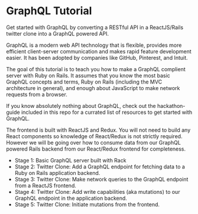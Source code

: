 # GraphQL Tutorial

Get started with GraphQL by converting a RESTful API in a ReactJS/Rails twitter clone into a GraphQL powered API.

GraphQL is a modern web API technology that is flexible, provides more efficient client-server communication and makes rapid feature development easier. It has been adopted by companies like GitHub, Pinterest, and Intuit.

The goal of this tutorial is to teach you how to make a GraphQL complient server with Ruby on Rails.  It assumes that you know the most basic GraphQL concepts and terms, Ruby on Rails (including the MVC architecture in general), and enough about JavaScript to make network requests from a browser.

If you know absolutely nothing about GraphQL, check out the hackathon-guide included in this repo for a currated list of resources to get started with GraphQL.

The frontend is built with ReactJS and Redux.  You will not need to build any React components so knowledge of React/Redux is not strictly required.  However we will be going over how to consume data from our GraphQL powered Rails backend from our React/Redux frontend for completeness.

+ Stage 1: Basic GraphQL server built with Rack
+ Stage 2: Twitter Clone: Add a GraphQL endpoint for fetching data to a Ruby on Rails application backend.
+ Stage 3: Twitter Clone: Make network queries to the GraphQL endpoint from a ReactJS frontend.
+ Stage 4: Twitter Clone: Add write capabilities (aka mutations) to our GraphQL endpoint in the application backend.
+ Stage 5: Twitter Clone: Initiate mutations from the frontend.

